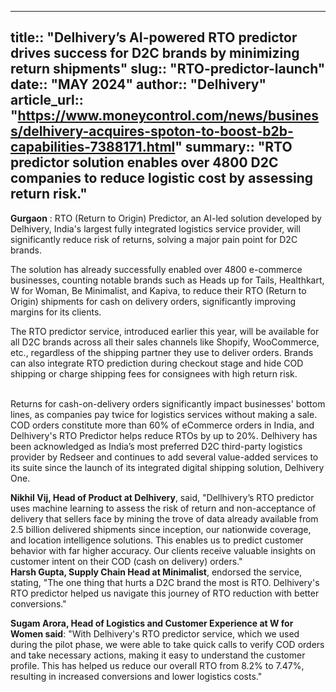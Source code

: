 ---
title:: "Delhivery’s AI-powered RTO predictor drives success for D2C brands by minimizing return shipments"
slug:: "RTO-predictor-launch"
date:: "MAY 2024"
author:: "Delhivery"
article_url:: "https://www.moneycontrol.com/news/business/delhivery-acquires-spoton-to-boost-b2b-capabilities-7388171.html"
summary:: "RTO predictor solution enables over 4800 D2C companies to reduce logistic cost by assessing return risk."
-----
**Gurgaon** : RTO (Return to Origin) Predictor, an AI-led solution developed by Delhivery, India's largest fully integrated logistics service provider, will significantly reduce risk of returns, solving a major pain point for D2C brands.
<br>

The solution has already successfully enabled over 4800 e-commerce businesses, counting notable brands such as Heads up for Tails, Healthkart, W for Woman, Be Minimalist, and Kapiva, to reduce their RTO (Return to Origin) shipments for cash on delivery orders, significantly improving margins for its clients.
<br>

The RTO predictor service, introduced earlier this year, will be available for all D2C brands across all their sales channels like Shopify, WooCommerce, etc., regardless of the shipping partner they use to deliver orders. Brands can also integrate RTO prediction during checkout stage and hide COD shipping or charge shipping fees for consignees with high return risk.

<br>
Returns for cash-on-delivery orders significantly impact businesses' bottom lines, as companies pay twice for logistics services without making a sale. COD orders constitute more than 60% of eCommerce orders in India, and Delhivery's RTO Predictor helps reduce RTOs by up to 20%. Delhivery has been acknowledged as India’s most preferred D2C third-party logistics provider by Redseer and continues to add several value-added services to its suite since the launch of its integrated digital shipping solution, Delhivery One.
<br>

**Nikhil Vij, Head of Product at Delhivery**, said, "Dellhivery’s RTO predictor uses machine learning to assess the risk of return and non-acceptance of delivery that sellers face by mining the trove of data already available from 2.5 billion delivered shipments since inception, our nationwide coverage, and location intelligence solutions. This enables us to predict customer behavior with far higher accuracy. Our clients receive valuable insights on customer intent on their COD (cash on delivery) orders."
<br>
**Harsh Gupta, Supply Chain Head at Minimalist**, endorsed the service, stating, "The one thing that hurts a D2C brand the most is RTO. Delhivery's RTO predictor helped us navigate this journey of RTO reduction with better conversions."

**Sugam Arora, Head of Logistics and Customer Experience at W for Women said**: "With Delhivery's RTO predictor service, which we used during the pilot phase, we were able to take quick calls to verify COD orders and take necessary actions, making it easy to understand the customer profile. This has helped us reduce our overall RTO from 8.2% to 7.47%, resulting in increased conversions and lower logistics costs."
